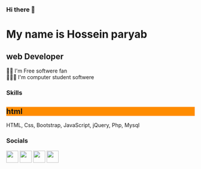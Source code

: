 ### Hi there 👋

My name is Hossein paryab
===============================

web Developer 
-----------------------------

🧑‍💻 I'm  Free softwere fan <br>
👨🏻‍🎓 I'm  computer student softwere
### Skills
<html lang="en">
<head>
</head>
<body>
      <h2 style="font-size:20px; font-weight: bold; background-color:darkorange ;">html</h2>
</body>
</html>

 HTML,
 Css,
 Bootstrap,
JavaScript,
jQuery,
Php,
Mysql

### Socials
                  
<p align="left">
    <a href="https://www.instagram.com/theparyab" target="_blank" rel="noreferrer"><img src="https://raw.githubusercontent.com/danielcranney/readme-generator/main/public/icons/socials/instagram.svg" width="32" height="32" /></a>
<a href="https://www.github.com/hoseinparyab" target="_blank" rel="noreferrer"><img src="https://raw.githubusercontent.com/danielcranney/readme-generator/main/public/icons/socials/github-dark.svg" width="32" height="32" /></a>
  <a href="https://www.linkedin.com/in/hosein-paryab" target="_blank" rel="noreferrer"><img src="https://raw.githubusercontent.com/danielcranney/readme-generator/main/public/icons/socials/linkedin.svg" width="32" height="32" /></a>
  <a href="https://www.twitter.com/hoseinparyab1" target="_blank" rel="noreferrer"><img src="https://raw.githubusercontent.com/danielcranney/readme-generator/main/public/icons/socials/twitter.svg" width="32" height="32" /></a></p>
